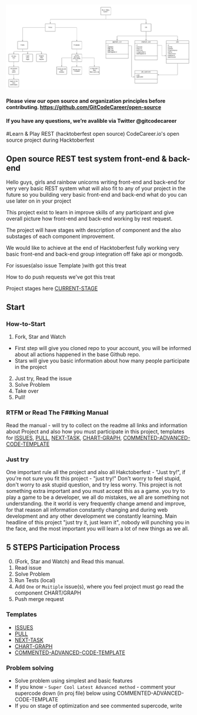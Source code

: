 ![](/img/building.jpg)

#### Please view our open source and organization principles before contributing. https://github.com/GitCodeCareer/open-source
#### If you have any questions, we’re avalible via Twitter @gitcodecareer

#Learn & Play REST (hacktoberfest open source)
CodeCareer.io's open source project during Hacktoberfest

## Open source REST test system front-end & back-end

Hello guys, girls and rainbow unicorns writing front-end and back-end for very very basic REST system what will also fit to any of your project in the future so you building very basic front-end and back-end what do you can use later on in your project

This project exist to learn in improve skills of any participant and give overall picture how front-end and back-end working by rest request.

The project will have stages with description of component and the also substages of each component improvement.

We would like to achieve at the end of Hacktoberfest fully working very basic front-end and back-end group integration off fake api or mongodb.

For issues(also issue Template )with got this treat

How to do push requests we've got this treat

Project stages here [CURRENT-STAGE](./blob/master/CURRENT-STAGE.md)

## Start

### How-to-Start

1. Fork, Star and Watch
  - First step will give you cloned repo to your account, you will be informed about all actions happened in the base Github repo.
  - Stars will give you basic information about how many people participate in the project
2. Just try, Read the issue
3. Solve Problem
4. Take over
5. Pull!

### RTFM or Read The F##king Manual

Read the manual - will try to collect on the readme all links and information about Project and also how you must participate in this project, templates for [ISSUES](./../../ISSUES.md), [PULL](./../../PULL.md), [NEXT-TASK](./../../NEXT-TASK), [CHART-GRAPH](./../../CHART-GRAPH.md), [COMMENTED-ADVANCED-CODE-TEMPLATE](./../../COMMENTED-ADVANCED-CODE-TEMPLATE.md)

### Just try

One important rule all the project and also all Hakctoberfest - "Just try!", if you're not sure you fit this project - "just try!" Don't worry to feel stupid, don't worry to ask stupid question, and try less worry. This project is not something extra important and you must accept this as a game. you try to play a game to be a developer, we all do mistakes, we all are something not understanding. the it world is very frequently change amend and improve, for that reason all information constantly changing and during web development and any other development we constantly learning. Main headline of this project "just try it, just learn it", nobody will punching you in the face, and the most important you will learn a lot of new things as we all.

## 5 STEPS Participation Process

0. (Fork, Star and Watch) and Read this manual.
1. Read issue
2. Solve Problem
3. Run Tests (local)
4. Add `One` or `Muitiple` issue(s), where you feel project must go read the component CHART/GRAPH
5. Push merge request

### Templates

- [ISSUES](./../../ISSUES.md)
- [PULL](./../../PULL.md)
- [NEXT-TASK](./../../NEXT-TASK)
- [CHART-GRAPH](./../../CHART-GRAPH.md)
- [COMMENTED-ADVANCED-CODE-TEMPLATE](./../../COMMENTED-ADVANCED-CODE-TEMPLATE.md)

### Problem solving

- Solve problem using simplest and basic features
- If you know - `Super Cool Latest Advanced method` - comment your supercode down (in proj file) below using COMMENTED-ADVANCED-CODE-TEMPLATE
- If you on stage of optimization and see commented supercode, write
